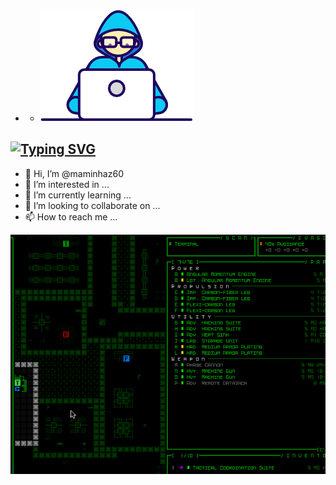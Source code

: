 - - ![Alt text](https://github.com/MRVIVEK-CODER/MRVIVEK-CODER/raw/main/Developer.gif)

## [![Typing SVG](https://readme-typing-svg.herokuapp.com?color=%23FF0000&lines=WELCOME+TO+MY+GITHUB+MAMINHAZ60)](https://git.io/typing-svg)

- 👋 Hi, I’m @maminhaz60
- 👀 I’m interested in ...
- 🌱 I’m currently learning ...
- 💞️ I’m looking to collaborate on ...
- 📫 How to reach me ...

<!---
maminhaz60/maminhaz60 is a ✨ special ✨ repository because its `README.md` (this file) appears on your GitHub profile.
You can click the Preview link to take a look at your changes.
--->

![Alt text](https://github.com/MRVIVEK-CODER/MRVIVEK-CODER/raw/main/md7Oqrf.gif)
